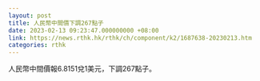 ```yaml
---
layout: post
title: 人民幣中間價下調267點子
date: 2023-02-13 09:23:47.000000000 +08:00
link: https://news.rthk.hk/rthk/ch/component/k2/1687638-20230213.htm
categories: rthk
---
```


人民幣中間價報6.8151兌1美元，下調267點子。
